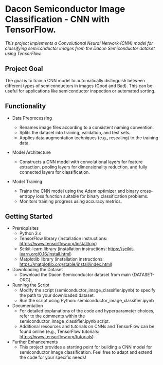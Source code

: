 # Dacon Semiconductor Image Classification - CNN with TensorFlow.

_This project implements a Convolutional Neural Network (CNN) model for classifying semiconductor images from the Dacon Semiconductor dataset using TensorFlow._

## Project Goal
The goal is to train a CNN model to automatically distinguish between different types of semiconductors in images (Good and Bad). This can be useful for applications like semiconductor inspection or automated sorting.

## Functionality

* Data Preprocessing
  * Renames image files according to a consistent naming convention.
  * Splits the dataset into training, validation, and test sets.
  * Applies data augmentation techniques (e.g., rescaling) to the training data.
    
* Model Architecture
  * Constructs a CNN model with convolutional layers for feature extraction, pooling layers for dimensionality reduction, and fully connected layers for classification.
* Model Training
  * Trains the CNN model using the Adam optimizer and binary cross-entropy loss function suitable for binary classification problems.
  * Monitors training progress using accuracy metrics.
## Getting Started
* Prerequisites
  * Python 3.x
  * TensorFlow library (installation instructions: https://www.tensorflow.org/install/pip)
  * Scikit-learn library (installation instructions: https://scikit-learn.org/0.16/install.html)
  * Matplotlib library (installation instructions: https://matplotlib.org/stable/install/index.html)
* Downloading the Dataset
  * Download the Dacon Semiconductor dataset from main {DATASET-ORG}.
* Running the Script
  * Modify the script (semiconductor_image_classifier.ipynb) to specify the path to your downloaded dataset.
  * Run the script using Python: semiconductor_image_classifier.ipynb
* Documentation
  * For detailed explanations of the code and hyperparameter choices, refer to the comments within the semiconductor_image_classifier.ipynb script.
  * Additional resources and tutorials on CNNs and TensorFlow can be found online (e.g., TensorFlow tutorials: https://www.tensorflow.org/tutorials).
* Further Enhancements
  * This project provides a starting point for building a CNN model for semiconductor image classification. Feel free to adapt and extend the code for your specific needs!
